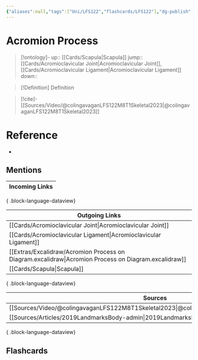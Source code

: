 ```yaml
---
{"aliases":null,"tags":["Uni/LFS122","flashcards/LFS122"],"dg-publish":true,"permalink":"/cards/acromion-process/","dgPassFrontmatter":true}
---
```


# Acromion Process

> [!ontology]-
> up:: [[Cards/Scapula\|Scapula]]
> jump:: [[Cards/Acromioclavicular Joint\|Acromioclavicular Joint]], [[Cards/Acromioclavicular Ligament\|Acromioclavicular Ligament]]
> down:: 

> [!Definition] Definition

<style> .container {font-family: sans-serif; text-align: center;} .button-wrapper button {z-index: 1;height: 40px; width: 100px; margin: 10px;padding: 5px;} .excalidraw .App-menu_top .buttonList { display: flex;} .excalidraw-wrapper { height: 800px; margin: 50px; position: relative;} :root[dir="ltr"] .excalidraw .layer-ui__wrapper .zen-mode-transition.App-menu_bottom--transition-left {transform: none;} </style><script src="https://cdn.jsdelivr.net/npm/react@17/umd/react.production.min.js"></script><script src="https://cdn.jsdelivr.net/npm/react-dom@17/umd/react-dom.production.min.js"></script><script type="text/javascript" src="https://cdn.jsdelivr.net/npm/@excalidraw/excalidraw@0/dist/excalidraw.production.min.js"></script><div id="Acromion_Process_on_Diagramexcalidraw.md1"></div><script>(function(){const InitialData={"type":"excalidraw","version":2,"source":"https://github.com/zsviczian/obsidian-excalidraw-plugin/releases/tag/1.9.19","elements":[{"id":"OHLFmhLDDeCoEGLCSRLLd","type":"image","x":-319.3018901569187,"y":-386.5,"width":618.3537803138374,"height":646,"angle":0,"strokeColor":"transparent","backgroundColor":"transparent","fillStyle":"hachure","strokeWidth":1,"strokeStyle":"solid","roughness":1,"opacity":100,"groupIds":[],"frameId":null,"roundness":null,"seed":663739593,"version":4,"versionNonce":606422377,"isDeleted":false,"boundElements":null,"updated":1695290193831,"link":null,"locked":false,"status":"pending","fileId":"458e10702f0e0674bb350818ae095b4a7b763325","scale":[1,1]},{"id":"ojWFcL0atCIgI6Y2qlu46","type":"line","x":-249.6328125,"y":-362.6796875,"width":59.44921875,"height":52.53515625,"angle":0,"strokeColor":"#e03131","backgroundColor":"transparent","fillStyle":"hachure","strokeWidth":4,"strokeStyle":"solid","roughness":1,"opacity":100,"groupIds":[],"frameId":null,"roundness":{"type":2},"seed":1158074119,"version":276,"versionNonce":655441639,"isDeleted":false,"boundElements":null,"updated":1695290226706,"link":null,"locked":false,"points":[[0,0],[-26.19140625,10.328125],[-34.49609375,27.46484375],[-30.55859375,44.91015625],[-8.29296875,52.1953125],[12.4140625,52.53515625],[24.953125,22.3671875],[11.5390625,3.23828125],[0,0]],"lastCommittedPoint":[0.42578125,0.171875],"startBinding":null,"endBinding":null,"startArrowhead":null,"endArrowhead":null},{"id":"LvP96ez9RoZLEC2nBar6Y","type":"arrow","x":-363.88671875,"y":-253.3359375,"width":82.41796875,"height":61.35546875,"angle":0,"strokeColor":"#1e1e1e","backgroundColor":"transparent","fillStyle":"hachure","strokeWidth":2,"strokeStyle":"solid","roughness":1,"opacity":100,"groupIds":[],"frameId":null,"roundness":{"type":2},"seed":1959998535,"version":89,"versionNonce":792568521,"isDeleted":false,"boundElements":null,"updated":1695290258783,"link":null,"locked":false,"points":[[0,0],[82.41796875,-61.35546875]],"lastCommittedPoint":null,"startBinding":{"elementId":"agVT8whI","focus":-0.12066768305034473,"gap":11.52062647469836},"endBinding":null,"startArrowhead":null,"endArrowhead":"arrow"},{"id":"agVT8whI","type":"rectangle","x":-497.06155320704926,"y":-241.81531102530164,"width":218,"height":37,"angle":0,"strokeColor":"#1e1e1e","backgroundColor":"transparent","fillStyle":"hachure","strokeWidth":1,"strokeStyle":"solid","roughness":1,"opacity":100,"roundness":{"type":1},"seed":11115,"version":106,"versionNonce":116416937,"updated":1695290258783,"isDeleted":false,"groupIds":[],"boundElements":[{"type":"text","id":"s9XCsx3F"},{"id":"LvP96ez9RoZLEC2nBar6Y","type":"arrow"}],"link":null,"locked":false},{"text":"Acromion Process","fontSize":20,"fontFamily":1,"textAlign":"center","verticalAlign":"middle","baseline":18,"id":"s9XCsx3F","type":"text","x":-471.01147386134613,"y":-235.81531102530164,"width":165.89984130859375,"height":25,"angle":0,"strokeColor":"#1e1e1e","backgroundColor":"transparent","fillStyle":"hachure","strokeWidth":1,"strokeStyle":"solid","roughness":1,"opacity":100,"roundness":{"type":1},"seed":30122,"version":106,"versionNonce":1964679175,"updated":1695290258682,"isDeleted":false,"groupIds":[],"boundElements":[],"link":"[[Cards/Acromion Process\|Acromion Process]]","locked":false,"containerId":"agVT8whI","originalText":"Acromion Process","rawText":"[[Cards/Acromion Process\|Acromion Process]]","lineHeight":1.25}],"appState":{"theme":"dark","viewBackgroundColor":"#ffffff","currentItemStrokeColor":"#1e1e1e","currentItemBackgroundColor":"transparent","currentItemFillStyle":"hachure","currentItemStrokeWidth":2,"currentItemStrokeStyle":"solid","currentItemRoughness":1,"currentItemOpacity":100,"currentItemFontFamily":1,"currentItemFontSize":20,"currentItemTextAlign":"left","currentItemStartArrowhead":null,"currentItemEndArrowhead":"arrow","scrollX":898.3622262797634,"scrollY":1001.797189911032,"zoom":{"value":0.6779897367477545},"currentItemRoundness":"round","gridSize":null,"gridColor":{"Bold":"#C9C9C9FF","Regular":"#EDEDEDFF"},"currentStrokeOptions":null,"previousGridSize":null,"frameRendering":{"enabled":true,"clip":true,"name":true,"outline":true}},"files":{}};InitialData.scrollToContent=true;App=()=>{const e=React.useRef(null),t=React.useRef(null),[n,i]=React.useState({width:void 0,height:void 0});return React.useEffect(()=>{i({width:t.current.getBoundingClientRect().width,height:t.current.getBoundingClientRect().height});const e=()=>{i({width:t.current.getBoundingClientRect().width,height:t.current.getBoundingClientRect().height})};return window.addEventListener("resize",e),()=>window.removeEventListener("resize",e)},[t]),React.createElement(React.Fragment,null,React.createElement("div",{className:"excalidraw-wrapper",ref:t},React.createElement(ExcalidrawLib.Excalidraw,{ref:e,width:n.width,height:n.height,initialData:InitialData,viewModeEnabled:!0,zenModeEnabled:!0,gridModeEnabled:!1})))},excalidrawWrapper=document.getElementById("Acromion_Process_on_Diagramexcalidraw.md1");ReactDOM.render(React.createElement(App),excalidrawWrapper);})();</script>

> [!cite]-
> [[Sources/Video/@colingavaganLFS122M8T1Skeletal2023\|@colingavaganLFS122M8T1Skeletal2023]]

# Reference

- 

## Mentions

| Incoming Links |
| -------------- |

{ .block-language-dataview}

| Outgoing Links                                                                                          |
| ------------------------------------------------------------------------------------------------------- |
| [[Cards/Acromioclavicular Joint\|Acromioclavicular Joint]]                                           |
| [[Cards/Acromioclavicular Ligament\|Acromioclavicular Ligament]]                                     |
| [[Extras/Excalidraw/Acromion Process on Diagram.excalidraw\|Acromion Process on Diagram.excalidraw]] |
| [[Cards/Scapula\|Scapula]]                                                                           |

{ .block-language-dataview}

| Sources                                                                                       |
| --------------------------------------------------------------------------------------------- |
| [[Sources/Video/@colingavaganLFS122M8T1Skeletal2023\|@colingavaganLFS122M8T1Skeletal2023]] |
| [[Sources/Articles/2019LandmarksBody-admin\|2019LandmarksBody-admin]]                      |

{ .block-language-dataview}

## Flashcards